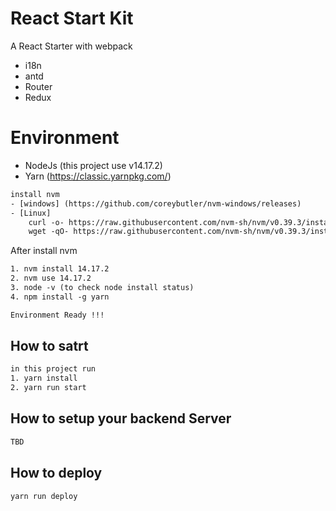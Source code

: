 # React Start Kit
A React Starter with webpack

- i18n
- antd
- Router
- Redux

# Environment

- NodeJs (this project use v14.17.2)
- Yarn (https://classic.yarnpkg.com/)

```xml
install nvm 
- [windows] (https://github.com/coreybutler/nvm-windows/releases)
- [Linux]
    curl -o- https://raw.githubusercontent.com/nvm-sh/nvm/v0.39.3/install.sh | bash
    wget -qO- https://raw.githubusercontent.com/nvm-sh/nvm/v0.39.3/install.sh | bash
```

After install nvm
```xml
1. nvm install 14.17.2
2. nvm use 14.17.2
3. node -v (to check node install status)
4. npm install -g yarn

Environment Ready !!!
```


## How to satrt
```xml
in this project run
1. yarn install
2. yarn run start
```

## How to setup your backend Server
```xml
TBD
```

## How to deploy
```xml
yarn run deploy
```


